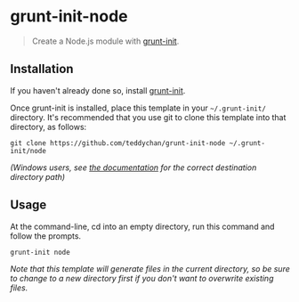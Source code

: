 # grunt-init-node

> Create a Node.js module with [grunt-init][].

[grunt-init]: http://gruntjs.com/project-scaffolding

## Installation
If you haven't already done so, install [grunt-init][].

Once grunt-init is installed, place this template in your `~/.grunt-init/` directory. It's recommended that you use git to clone this template into that directory, as follows:

```
git clone https://github.com/teddychan/grunt-init-node ~/.grunt-init/node
```

_(Windows users, see [the documentation][grunt-init] for the correct destination directory path)_

## Usage

At the command-line, cd into an empty directory, run this command and follow the prompts.

```
grunt-init node
```

_Note that this template will generate files in the current directory, so be sure to change to a new directory first if you don't want to overwrite existing files._
